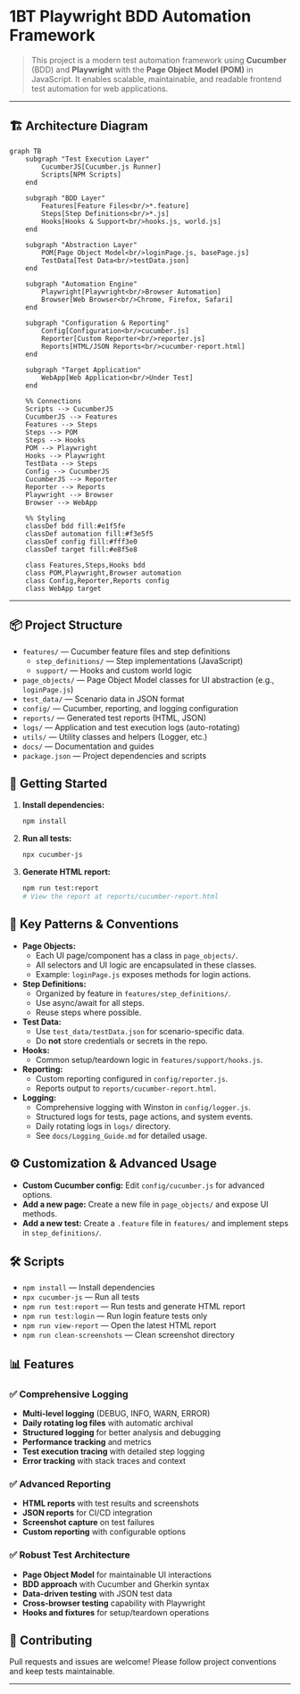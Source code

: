 # 1BT Playwright BDD Automation Framework

>This project is a modern test automation framework using **Cucumber** (BDD) and **Playwright** with the **Page Object Model (POM)** in JavaScript. It enables scalable, maintainable, and readable frontend test automation for web applications.

---

## 🏗️ Architecture Diagram

```mermaid
graph TB
    subgraph "Test Execution Layer"
        CucumberJS[Cucumber.js Runner]
        Scripts[NPM Scripts]
    end

    subgraph "BDD Layer"
        Features[Feature Files<br/>*.feature]
        Steps[Step Definitions<br/>*.js]
        Hooks[Hooks & Support<br/>hooks.js, world.js]
    end

    subgraph "Abstraction Layer"
        POM[Page Object Model<br/>loginPage.js, basePage.js]
        TestData[Test Data<br/>testData.json]
    end

    subgraph "Automation Engine"
        Playwright[Playwright<br/>Browser Automation]
        Browser[Web Browser<br/>Chrome, Firefox, Safari]
    end

    subgraph "Configuration & Reporting"
        Config[Configuration<br/>cucumber.js]
        Reporter[Custom Reporter<br/>reporter.js]
        Reports[HTML/JSON Reports<br/>cucumber-report.html]
    end

    subgraph "Target Application"
        WebApp[Web Application<br/>Under Test]
    end

    %% Connections
    Scripts --> CucumberJS
    CucumberJS --> Features
    Features --> Steps
    Steps --> POM
    Steps --> Hooks
    POM --> Playwright
    Hooks --> Playwright
    TestData --> Steps
    Config --> CucumberJS
    CucumberJS --> Reporter
    Reporter --> Reports
    Playwright --> Browser
    Browser --> WebApp

    %% Styling
    classDef bdd fill:#e1f5fe
    classDef automation fill:#f3e5f5
    classDef config fill:#fff3e0
    classDef target fill:#e8f5e8

    class Features,Steps,Hooks bdd
    class POM,Playwright,Browser automation
    class Config,Reporter,Reports config
    class WebApp target
```

---
## 📦 Project Structure

- `features/` — Cucumber feature files and step definitions
	- `step_definitions/` — Step implementations (JavaScript)
	- `support/` — Hooks and custom world logic
- `page_objects/` — Page Object Model classes for UI abstraction (e.g., `loginPage.js`)
- `test_data/` — Scenario data in JSON format
- `config/` — Cucumber, reporting, and logging configuration
- `reports/` — Generated test reports (HTML, JSON)
- `logs/` — Application and test execution logs (auto-rotating)
- `utils/` — Utility classes and helpers (Logger, etc.)
- `docs/` — Documentation and guides
- `package.json` — Project dependencies and scripts

## 🚀 Getting Started

1. **Install dependencies:**
	 ```bash
	 npm install
	 ```
2. **Run all tests:**
	 ```bash
	 npx cucumber-js
	 ```
3. **Generate HTML report:**
	 ```bash
	 npm run test:report
	 # View the report at reports/cucumber-report.html
	 ```

## 🧩 Key Patterns & Conventions

- **Page Objects:**
	- Each UI page/component has a class in `page_objects/`.
	- All selectors and UI logic are encapsulated in these classes.
	- Example: `loginPage.js` exposes methods for login actions.
- **Step Definitions:**
	- Organized by feature in `features/step_definitions/`.
	- Use async/await for all steps.
	- Reuse steps where possible.
- **Test Data:**
	- Use `test_data/testData.json` for scenario-specific data.
	- Do **not** store credentials or secrets in the repo.
- **Hooks:**
	- Common setup/teardown logic in `features/support/hooks.js`.
- **Reporting:**
	- Custom reporting configured in `config/reporter.js`.
	- Reports output to `reports/cucumber-report.html`.
- **Logging:**
	- Comprehensive logging with Winston in `config/logger.js`.
	- Structured logs for tests, page actions, and system events.
	- Daily rotating logs in `logs/` directory.
	- See `docs/Logging_Guide.md` for detailed usage.

## ⚙️ Customization & Advanced Usage

- **Custom Cucumber config:** Edit `config/cucumber.js` for advanced options.
- **Add a new page:** Create a new file in `page_objects/` and expose UI methods.
- **Add a new test:** Create a `.feature` file in `features/` and implement steps in `step_definitions/`.

## 🛠️ Scripts

- `npm install` — Install dependencies
- `npx cucumber-js` — Run all tests
- `npm run test:report` — Run tests and generate HTML report
- `npm run test:login` — Run login feature tests only
- `npm run view-report` — Open the latest HTML report
- `npm run clean-screenshots` — Clean screenshot directory

## 📊 Features

### ✅ Comprehensive Logging
- **Multi-level logging** (DEBUG, INFO, WARN, ERROR)
- **Daily rotating log files** with automatic archival
- **Structured logging** for better analysis and debugging
- **Performance tracking** and metrics
- **Test execution tracing** with detailed step logging
- **Error tracking** with stack traces and context

### ✅ Advanced Reporting
- **HTML reports** with test results and screenshots
- **JSON reports** for CI/CD integration
- **Screenshot capture** on test failures
- **Custom reporting** with configurable options

### ✅ Robust Test Architecture
- **Page Object Model** for maintainable UI interactions
- **BDD approach** with Cucumber and Gherkin syntax
- **Data-driven testing** with JSON test data
- **Cross-browser testing** capability with Playwright
- **Hooks and fixtures** for setup/teardown operations

## 🤝 Contributing

Pull requests and issues are welcome! Please follow project conventions and keep tests maintainable.

---



